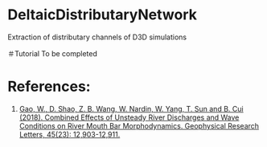 # DeltaicDistributaryNetwork
Extraction of distributary channels of D3D simulations

＃Tutorial
To be completed

# References:<br/> 
1. [Gao, W., D. Shao, Z. B. Wang, W. Nardin, W. Yang, T. Sun and B. Cui (2018). Combined Effects of Unsteady River Discharges and Wave Conditions on River Mouth Bar Morphodynamics. Geophysical Research Letters, 45(23): 12,903-12,911.](https://doi.org/10.1029/2018GL080447) <br/>
